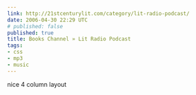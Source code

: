 ```yaml
---
link: http://21stcenturylit.com/category/lit-radio-podcast/
date: 2006-04-30 22:29 UTC
# published: false
published: true
title: Books Channel » Lit Radio Podcast
tags:
- css
- mp3
- music
---
```


nice 4 column layout
